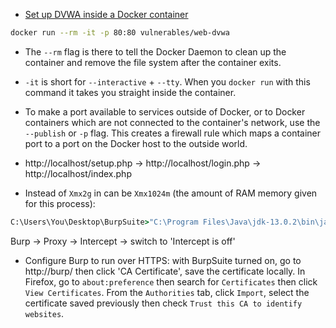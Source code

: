 - [Set up DVWA inside a Docker container](https://github.com/digininja/DVWA#docker-container)
```bash
docker run --rm -it -p 80:80 vulnerables/web-dvwa
```
- The `--rm` flag is there to tell the Docker Daemon to clean up the container and remove the file system after the container exits.
- `-it` is short for `--interactive` + `--tty`. When you `docker run` with this command it takes you straight inside the container.
- To make a port available to services outside of Docker, or to Docker containers which are not connected to the container's network, use the `--publish` or `-p` flag. This creates a firewall rule which maps a container port to a port on the Docker host to the outside world.
- http://localhost/setup.php -> http://localhost/login.php -> http://localhost/index.php

- Instead of `Xmx2g` in can be `Xmx1024m` (the amount of RAM memory given for this process):

```cmd 
C:\Users\You\Desktop\BurpSuite>"C:\Program Files\Java\jdk-13.0.2\bin\java.exe" -jar -Xmx2g burpsuite_pro_v2022.5.1.jar
```

Burp -> Proxy -> Intercept -> switch to 'Intercept is off'

- Configure Burp to run over HTTPS: with BurpSuite turned on, go to http://burp/ then click 'CA Certificate', save the certificate locally. In Firefox, go to `about:preference` then search for `Certificates` then click `View Certificates`. From the `Authorities` tab, click `Import`, select the certificate saved previously then check `Trust this CA to identify websites`.